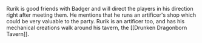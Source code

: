 Rurik is good friends with Badger and will direct the players in his direction right after meeting them. He mentions that he runs an artificer's shop which could be very valuable to the party. Rurik is an artificer too, and has his mechanical creations walk around his tavern, the [[Drunken Dragonborn Tavern]]. 